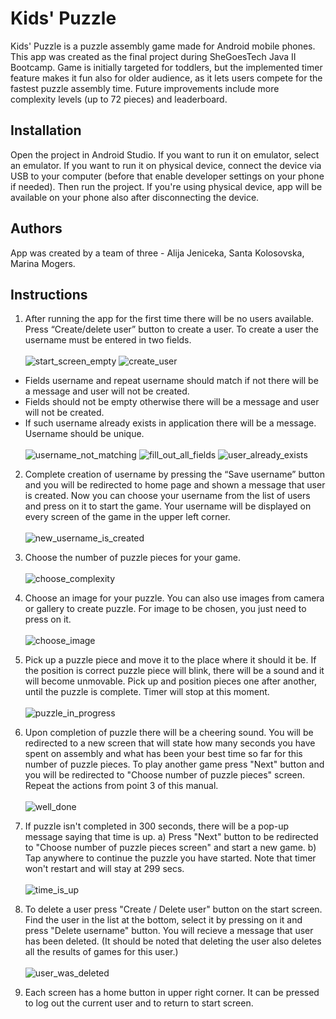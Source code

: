 # Kids' Puzzle

Kids' Puzzle is a puzzle assembly game made for Android mobile phones. This app was created as the final project during SheGoesTech Java II Bootcamp. Game is initially targeted for toddlers, but the implemented timer feature makes it fun also for older audience, as it lets users compete for the fastest puzzle assembly time. Future improvements include more complexity levels (up to 72 pieces) and leaderboard.

## Installation
Open the project in Android Studio. If you want to run it on emulator, select an emulator. If you want to run it on physical device, connect the device via USB to your computer (before that enable developer settings on your phone if needed). Then run the project. If you're using physical device, app will be available on your phone also after disconnecting the device.



## Authors
App was created by a team of three - Alija Jeniceka, Santa Kolosovska, Marina Mogers.

## Instructions 
1. After running the app for the first time there will be no users available. Press “Create/delete user” button to create a user. To create a user the username must be entered in two fields. \
\
![start_screen_empty](https://user-images.githubusercontent.com/86738044/150312742-277f7e1a-2076-4b39-b648-37286fb6106b.jpg)       ![create_user](https://user-images.githubusercontent.com/86738044/150312734-3141e2d6-ea60-456c-8f48-fda946a8facc.jpg)  

- Fields username and repeat username should match if not there will be a message and user will not be created. 
- Fields should not be empty otherwise there will be a message and user will not be created. 
- If such username already exists in application there will be a message. Username should be unique.\
\
![username_not_matching](https://user-images.githubusercontent.com/86738044/150312754-34b05a98-8ee5-4c7b-bec2-8cfd0dbb71ab.jpg)   ![fill_out_all_fields](https://user-images.githubusercontent.com/86738044/150312736-ecf91c7a-5124-407f-9887-60037566ec61.jpg)    ![user_already_exists](https://user-images.githubusercontent.com/86738044/150312748-61970956-6447-451f-ba26-5e17f13dbf58.jpg)



2. Complete creation of username by pressing the “Save username” button and you will be redirected to home page and shown a message that user is created.  Now you can choose your username from the list of users and press on it to start the game. Your username will be displayed on every screen of the game in the upper left corner.\
\
![new_username_is_created](https://user-images.githubusercontent.com/86738044/150312737-cf902608-d35b-472d-ba1d-aba51fb4382a.jpg)


3. Choose the number of puzzle pieces for your game.\
\
  ![choose_complexity](https://user-images.githubusercontent.com/86738044/150312731-3e1461cb-7b1b-40e6-8960-b2805accd8b8.jpg)

4. Choose an image for your puzzle. You can also use images from camera or gallery to create puzzle. For image to be chosen, you just need to press on it.\
 \
   ![choose_image](https://user-images.githubusercontent.com/86738044/150312733-c0ed3a3e-1a7c-4552-99c1-37c154daa609.jpg)

5. Pick up a puzzle piece and move it to the place where it should it be. If the position is correct puzzle piece will blink, there will be a sound and it will become unmovable. Pick up and position pieces one after another, until the puzzle is complete. Timer will stop at this moment.\
\
![puzzle_in_progress](https://user-images.githubusercontent.com/86738044/150312738-692e254b-abaf-4024-a422-a17f523f686a.jpg)

6. Upon completion of puzzle there will be a cheering sound. You will be redirected to a new screen that will state how many seconds you have spent on assembly and what has been your best time so far for this number of puzzle pieces. To play another game press "Next" button and you will be redirected to "Choose number of puzzle pieces" screen. Repeat the actions from point 3 of this manual.\
\
![well_done](https://user-images.githubusercontent.com/86738044/150312757-fba60906-c14f-44d3-8bab-24399fe1a38a.jpg)

9. If puzzle isn't completed in 300 seconds, there will be a pop-up message saying that time is up. 
a) Press "Next" button to be redirected to "Choose number of puzzle pieces screen" and start a new game. 
b) Tap anywhere to continue the puzzle you have started. Note that timer won't restart and will stay at 299 secs.\
\
![time_is_up](https://user-images.githubusercontent.com/86738044/150312744-e2d80e68-da06-482a-91bc-93662770599a.jpg)

10. To delete a user press "Create / Delete user" button on the start screen. Find the user in the list at the bottom, select it by pressing on it and press "Delete username" button. You will recieve a message that user has been deleted. (It should be noted that deleting the user also deletes all the results of games for this user.) \
\
![user_was_deleted](https://user-images.githubusercontent.com/86738044/150312751-ea3224a7-1c85-466a-9c90-61e273ad21d0.jpg) 

10. Each screen has a home button in upper right corner. It can be pressed to log out the current user and to return to start screen.
